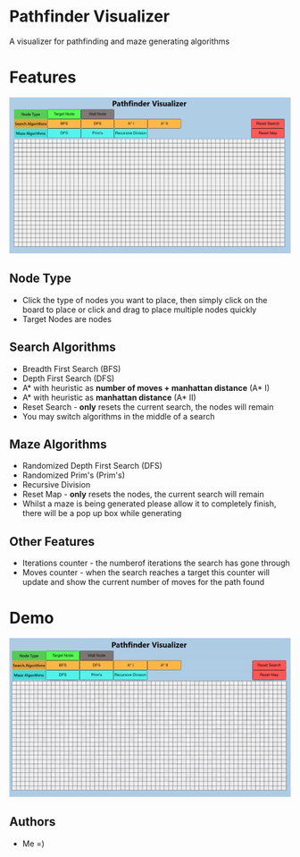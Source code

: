 # Pathfinder Visualizer

A visualizer for pathfinding and maze generating algorithms

# Features

![Features](/resource/layout.png)

## Node Type
- Click the type of nodes you want to place, then simply click on the board to place or click and drag to place multiple nodes quickly
- Target Nodes are nodes 

## Search Algorithms
- Breadth First Search (BFS)
- Depth First Search (DFS)
- A* with heuristic as **number of moves + manhattan distance** (A* I)
- A* with heuristic as **manhattan distance** (A* II)
- Reset Search - **only** resets the current search, the nodes will remain
- You may switch algorithms in the middle of a search

## Maze Algorithms
- Randomized Depth First Search (DFS) 
- Randomized Prim's (Prim's)
- Recursive Division
- Reset Map - **only** resets the nodes, the current search will remain
- Whilst a maze is being generated please allow it to completely finish, there will be a pop up box while generating

## Other Features
- Iterations counter - the numberof iterations the search has gone through
- Moves counter - when the search reaches a target this counter will update and show the current number of moves for the path found

# Demo

![Demo](/resource/demo.gif)

## Authors

- Me =)

